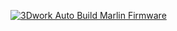 [![3Dwork Auto Build Marlin Firmware](https://github.com/3dwork-io/marlin_auto_builder_3dwork/actions/workflows/auto_marlin_builder.yml/badge.svg)](https://github.com/3dwork-io/marlin_auto_builder_3dwork/actions/workflows/auto_marlin_builder.yml)

